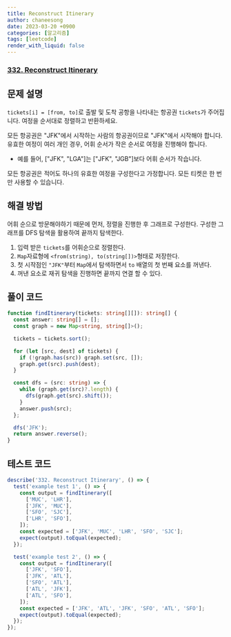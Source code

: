 ```yaml
---
title: Reconstruct Itinerary
author: chaneesong
date: 2023-03-20 +0900
categories: [알고리즘]
tags: [leetcode]
render_with_liquid: false
---
```


### [332. Reconstruct Itinerary](https://leetcode.com/problems/reconstruct-itinerary/description/)

## 문제 설명

`tickets[i] = [from, to]`로 출발 및 도착 공항을 나타내는 항공권 `tickets`가 주어집니다. 여정을 순서대로 정렬하고 반환하세요.

모든 항공권은 "JFK"에서 시작하는 사람의 항공권이므로 "JFK"에서 시작해야 합니다. 유효한 여정이 여러 개인 경우, 어휘 순서가 작은 순서로 여정을 진행해야 합니다.

- 예를 들어, ["JFK", "LGA"]는 ["JFK", "JGB"]보다 어휘 순서가 작습니다.

모든 항공권은 적어도 하나의 유효한 여정을 구성한다고 가정합니다. 모든 티켓은 한 번만 사용할 수 있습니다.

## 해결 방법

어휘 순으로 방문해야하기 때문에 먼저, 정렬을 진행한 후 그래프로 구성한다. 구성한 그래프를 DFS 탐색을 활용하여 끝까지 탐색한다.

1. 입력 받은 `tickets`를 어휘순으로 정렬한다.
2. `Map`자료형에 `<from(string), to(string[])>`형태로 저장한다.
3. 첫 시작점인 `"JFK"`부터 `Map`에서 탐색하면서 `to` 배열의 첫 번째 요소를 꺼낸다.
4. 꺼낸 요소로 재귀 탐색을 진행하면 끝까지 연결 할 수 있다.

## 풀이 코드

```typescript
function findItinerary(tickets: string[][]): string[] {
  const answer: string[] = [];
  const graph = new Map<string, string[]>();

  tickets = tickets.sort();

  for (let [src, dest] of tickets) {
    if (!graph.has(src)) graph.set(src, []);
    graph.get(src).push(dest);
  }

  const dfs = (src: string) => {
    while (graph.get(src)?.length) {
      dfs(graph.get(src).shift());
    }
    answer.push(src);
  };

  dfs('JFK');
  return answer.reverse();
}
```

## 테스트 코드

```typescript
describe('332. Reconstruct Itinerary', () => {
  test('example test 1', () => {
    const output = findItinerary([
      ['MUC', 'LHR'],
      ['JFK', 'MUC'],
      ['SFO', 'SJC'],
      ['LHR', 'SFO'],
    ]);
    const expected = ['JFK', 'MUC', 'LHR', 'SFO', 'SJC'];
    expect(output).toEqual(expected);
  });

  test('example test 2', () => {
    const output = findItinerary([
      ['JFK', 'SFO'],
      ['JFK', 'ATL'],
      ['SFO', 'ATL'],
      ['ATL', 'JFK'],
      ['ATL', 'SFO'],
    ]);
    const expected = ['JFK', 'ATL', 'JFK', 'SFO', 'ATL', 'SFO'];
    expect(output).toEqual(expected);
  });
});
```
